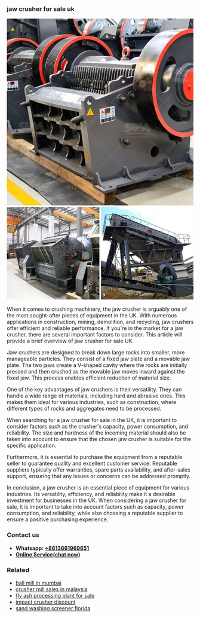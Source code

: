 <h3>jaw crusher for sale uk</h3><img src='1706773298.jpg' alt=''><p>When it comes to crushing machinery, the jaw crusher is arguably one of the most sought-after pieces of equipment in the UK. With numerous applications in construction, mining, demolition, and recycling, jaw crushers offer efficient and reliable performance. If you're in the market for a jaw crusher, there are several important factors to consider. This article will provide a brief overview of jaw crusher for sale UK.</p><p>Jaw crushers are designed to break down large rocks into smaller, more manageable particles. They consist of a fixed jaw plate and a movable jaw plate. The two jaws create a V-shaped cavity where the rocks are initially pressed and then crushed as the movable jaw moves inward against the fixed jaw. This process enables efficient reduction of material size.</p><p>One of the key advantages of jaw crushers is their versatility. They can handle a wide range of materials, including hard and abrasive ones. This makes them ideal for various industries, such as construction, where different types of rocks and aggregates need to be processed.</p><p>When searching for a jaw crusher for sale in the UK, it is important to consider factors such as the crusher's capacity, power consumption, and reliability. The size and hardness of the incoming material should also be taken into account to ensure that the chosen jaw crusher is suitable for the specific application.</p><p>Furthermore, it is essential to purchase the equipment from a reputable seller to guarantee quality and excellent customer service. Reputable suppliers typically offer warranties, spare parts availability, and after-sales support, ensuring that any issues or concerns can be addressed promptly.</p><p>In conclusion, a jaw crusher is an essential piece of equipment for various industries. Its versatility, efficiency, and reliability make it a desirable investment for businesses in the UK. When considering a jaw crusher for sale, it is important to take into account factors such as capacity, power consumption, and reliability, while also choosing a reputable supplier to ensure a positive purchasing experience.</p><h3>Contact us</h3><ul><li><strong>Whatsapp:&nbsp;<a href="https://wa.me/8613661969651">+8613661969651</a></strong></li><li><a href="https://swt.shibang-china.com/?git&amp;zhl&amp;jaw crusher for sale uk"><strong>Online Service(chat now)</strong></a></li></ul><h3>Related</h3><ul><li><a href='ball mill in mumbai.md'>ball mill in mumbai</a></li><li><a href='crusher mill sales in malaysia.md'>crusher mill sales in malaysia</a></li><li><a href='fly ash processing plant for sale.md'>fly ash processing plant for sale</a></li><li><a href='impact crusher discount.md'>impact crusher discount</a></li><li><a href='sand washing screener florida.md'>sand washing screener florida</a></li></ul>